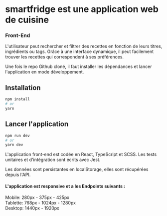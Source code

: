 # smartfridge est une application web de cuisine

### Front-End

L'utilisateur peut rechercher et filtrer des recettes en fonction de leurs titres, ingrédients ou tags.
Grâce à une interface dynamique, il peut facilement trouver les recettes qui correspondent à ses préférences.

Une fois le repo Github cloné, il faut installer les dépendances et lancer l'application en mode développement.

## Installation

```bash
npm install
# or
yarn
```

## Lancer l'application

```bash
npm run dev
# or
yarn dev
```

L'application front-end est codée en React, TypeScript et SCSS.
Les tests unitaires et d'intégration sont écrits avec Jest.

Les données sont persistantes en localStorage, elles sont récupérées depuis l'API.


#### L'application est responsive et a les Endpoints suivants :
Mobile: 280px - 375px - 425px<br/>
Tablette: 768px - 1024px - 1280px<br/>
Desktop: 1440px - 1920px